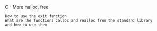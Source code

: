 C - More malloc, free

    How to use the exit function
    What are the functions calloc and realloc from the standard library and how to use them

